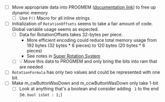 - [ ] Move appropriate data into PROGMEM ([documentation link](https://www.arduino.cc/reference/en/language/variables/utilities/progmem/)) to free up dynamic memory
	- [ ] Use `F()` Macro for all inline strings
- [ ] Initialization of `RotationOffsets` seems to take a fair amount of code. Global variable usage seems as expected.
	- [ ] Data for RotationOffsets takes 32-bytes per piece.
		- More efficient encoding could reduce total memory usage from 192 bytes (32 bytes * 6 pieces) to 120 bytes (20 bytes * 6 pieces)
		- See notes in [Super Rotation System](../../docs/Super%20Rotation%20System.md)
	- [ ] 💡 Move this data to PROGMEM and only bring the bits into ram that are needed
- [ ] `RotationFormula` has only two values and could be represented with one bit.
- [ ] Make m_cwButtonWasDown and m_ccwButtonWasDown only take 1-bit
	- [ ] Look at anything that's a boolean and consider adding ` 1` to the end (ie. `bool isSet : 1;`)